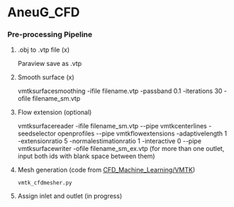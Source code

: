 # AneuG_CFD

### Pre-processing Pipeline
1. .obj to .vtp file (x)

   Paraview save as .vtp

2. Smooth surface (x)

   vmtksurfacesmoothing -ifile filename.vtp -passband 0.1 -iterations 30 -ofile filename_sm.vtp

3. Flow extension (optional)

   vmtksurfacereader -ifile filename_sm.vtp --pipe vmtkcenterlines -seedselector openprofiles --pipe vmtkflowextensions -adaptivelength 1 -extensionratio 5 -normalestimationratio 1 -interactive 0 --pipe vmtksurfacewriter -ofile filename_sm_ex.vtp
   (for more than one outlet, input both ids with blank space between them)

4. Mesh generation (code from [CFD_Machine_Learning/VMTK](https://github.com/EndritPJ/CFD_Machine_Learning/tree/main/VMTK))

   ```vmtk_cfdmesher.py```

6. Assign inlet and outlet (in progress)
